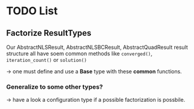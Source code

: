 # TODO List

## Factorize ResultTypes

Our AbstractNLSResult, AbstractNLSBCResult, AbstractQuadResult result
structure all have soem common methods like `converged()`,
`iteration_count()` or `solution()`

-> one must define and use a **Base** type with these **common**
functions.

### Generalize to some other types?

-> have a look a configuration type if a possible factorization is
possbile.
